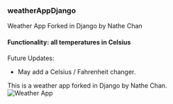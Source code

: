 ### weatherAppDjango
Weather App Forked in Django by Nathe Chan

#### Functionality:  all temperatures in Celsius

Future Updates:
- May add a Celsius / Fahrenheit changer.  

This is a weather app forked in Django by Nathe Chan.  
![Weather App](https://imgur.com/dwlqlFS)
